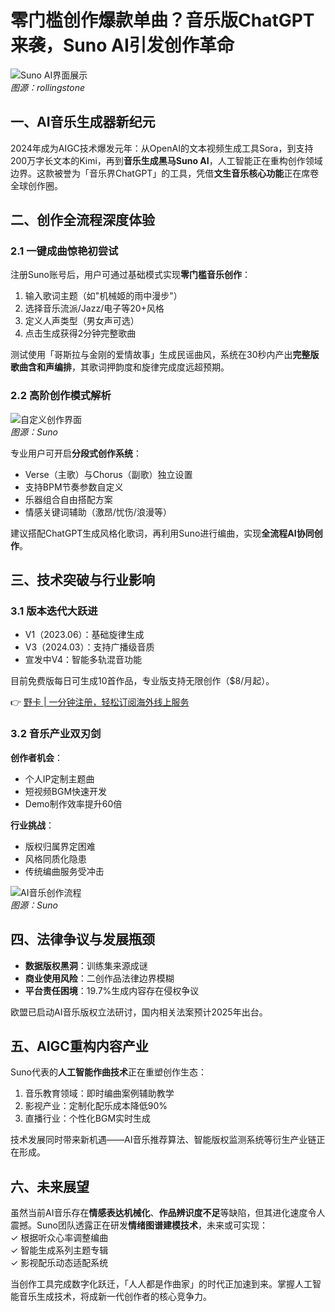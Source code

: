 # 零门槛创作爆款单曲？音乐版ChatGPT来袭，Suno AI引发创作革命

![Suno AI界面展示](https://bkimg.cdn.bcebos.com/pic/8c1001e93901213fb80e736008bf21d12f2eb9383f4d)  
_图源：rollingstone_

## 一、AI音乐生成器新纪元
2024年成为AIGC技术爆发元年：从OpenAI的文本视频生成工具Sora，到支持200万字长文本的Kimi，再到**音乐生成黑马Suno AI**，人工智能正在重构创作领域边界。这款被誉为「音乐界ChatGPT」的工具，凭借**文生音乐核心功能**正在席卷全球创作圈。

## 二、创作全流程深度体验
### 2.1 一键成曲惊艳初尝试
注册Suno账号后，用户可通过基础模式实现**零门槛音乐创作**：  
1. 输入歌词主题（如"机械姬的雨中漫步"）  
2. 选择音乐流派/Jazz/电子等20+风格  
3. 定义人声类型（男女声可选）  
4. 点击生成获得2分钟完整歌曲  

测试使用「哥斯拉与金刚的爱情故事」生成民谣曲风，系统在30秒内产出**完整版歌曲含和声编排**，其歌词押韵度和旋律完成度远超预期。

### 2.2 高阶创作模式解析
![自定义创作界面](https://bkimg.cdn.bcebos.com/pic/a2cc7cd98d1001e9390127b3e4566cec54e736d1394d)  
_图源：Suno_

专业用户可开启**分段式创作系统**： 
- Verse（主歌）与Chorus（副歌）独立设置
- 支持BPM节奏参数自定义  
- 乐器组合自由搭配方案
- 情感关键词辅助（激昂/忧伤/浪漫等）  

建议搭配ChatGPT生成风格化歌词，再利用Suno进行编曲，实现**全流程AI协同创作**。

## 三、技术突破与行业影响
### 3.1 版本迭代大跃进
- V1（2023.06）：基础旋律生成  
- V3（2024.03）：支持广播级音质  
- 宣发中V4：智能多轨混音功能  

目前免费版每日可生成10首作品，专业版支持无限创作（$8/月起）。

👉 [野卡 | 一分钟注册，轻松订阅海外线上服务](https://bbtdd.com/yeka)

### 3.2 音乐产业双刃剑
**创作者机会**：  
- 个人IP定制主题曲  
- 短视频BGM快速开发  
- Demo制作效率提升60倍  

**行业挑战**：  
- 版权归属界定困难  
- 风格同质化隐患  
- 传统编曲服务受冲击  

![AI音乐创作流程](https://bkimg.cdn.bcebos.com/pic/3801213fb80e7bec54e73c5d7376ae389b504fc23d4d)  
_图源：Suno_

## 四、法律争议与发展瓶颈
- **数据版权黑洞**：训练集来源成谜  
- **商业使用风险**：二创作品法律边界模糊  
- **平台责任困境**：19.7%生成内容存在侵权争议  

欧盟已启动AI音乐版权立法研讨，国内相关法案预计2025年出台。

## 五、AIGC重构内容产业
Suno代表的**人工智能作曲技术**正在重塑创作生态：  
1. 音乐教育领域：即时编曲案例辅助教学  
2. 影视产业：定制化配乐成本降低90%  
3. 直播行业：个性化BGM实时生成  

技术发展同时带来新机遇——AI音乐推荐算法、智能版权监测系统等衍生产业链正在形成。

## 六、未来展望
虽然当前AI音乐存在**情感表达机械化**、**作品辨识度不足**等缺陷，但其进化速度令人震撼。Suno团队透露正在研发**情绪图谱建模技术**，未来或可实现：  
✓ 根据听众心率调整编曲  
✓ 智能生成系列主题专辑  
✓ 影视配乐动态适配系统  

当创作工具完成数字化跃迁，「人人都是作曲家」的时代正加速到来。掌握人工智能音乐生成技术，将成新一代创作者的核心竞争力。